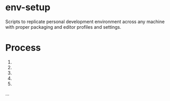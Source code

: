 # env-setup

Scripts to replicate personal development environment across any machine with proper packaging and editor profiles and settings.

# Process
1.
2.
3.
4.
5.
...
